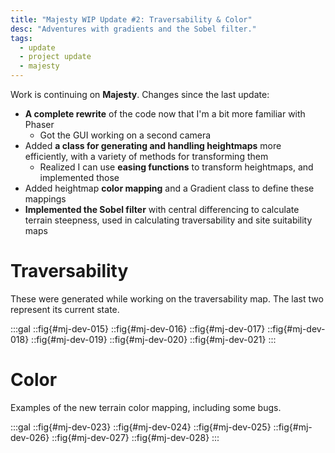```yaml
---
title: "Majesty WIP Update #2: Traversability & Color"
desc: "Adventures with gradients and the Sobel filter."
tags:
  - update
  - project update
  - majesty
---
```


Work is continuing on **Majesty**. Changes since the last update:

* **A complete rewrite** of the code now that I'm a bit more familiar with Phaser
  * Got the GUI working on a second camera
* Added **a class for generating and handling heightmaps** more efficiently, with a
  variety of methods for transforming them
  * Realized I can use **easing functions** to transform heightmaps, and implemented
    those
* Added heightmap **color mapping** and a Gradient class to define these mappings
* **Implemented the Sobel filter** with central differencing to calculate terrain
  steepness, used in calculating traversability and site suitability maps

# Traversability

These were generated while working on the traversability map. The last two
represent its current state.

:::gal
::fig{#mj-dev-015}
::fig{#mj-dev-016}
::fig{#mj-dev-017}
::fig{#mj-dev-018}
::fig{#mj-dev-019}
::fig{#mj-dev-020}
::fig{#mj-dev-021}
:::

# Color

Examples of the new terrain color mapping, including some bugs.

:::gal
::fig{#mj-dev-023}
::fig{#mj-dev-024}
::fig{#mj-dev-025}
::fig{#mj-dev-026}
::fig{#mj-dev-027}
::fig{#mj-dev-028}
:::
